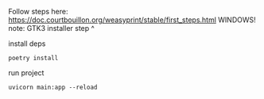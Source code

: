 Follow steps here:
https://doc.courtbouillon.org/weasyprint/stable/first_steps.html
WINDOWS! note: GTK3 installer step ^

install deps
```shell
poetry install
```

run project
```shell
uvicorn main:app --reload
```